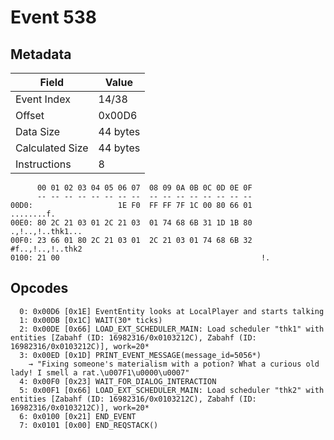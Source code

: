 # Event 538

## Metadata

| Field           | Value    |
|-----------------|----------|
| Event Index     | 14/38    |
| Offset          | 0x00D6   |
| Data Size       | 44 bytes |
| Calculated Size | 44 bytes |
| Instructions    | 8        |

```
      00 01 02 03 04 05 06 07  08 09 0A 0B 0C 0D 0E 0F
      -- -- -- -- -- -- -- --  -- -- -- -- -- -- -- --
00D0:                   1E F0  FF FF 7F 1C 00 80 66 01        ........f.
00E0: 80 2C 21 03 01 2C 21 03  01 74 68 6B 31 1D 1B 80  .,!..,!..thk1...
00F0: 23 66 01 80 2C 21 03 01  2C 21 03 01 74 68 6B 32  #f..,!..,!..thk2
0100: 21 00                                             !.              
```

## Opcodes

```
  0: 0x00D6 [0x1E] EventEntity looks at LocalPlayer and starts talking
  1: 0x00DB [0x1C] WAIT(30* ticks)
  2: 0x00DE [0x66] LOAD_EXT_SCHEDULER_MAIN: Load scheduler "thk1" with entities [Zabahf (ID: 16982316/0x0103212C), Zabahf (ID: 16982316/0x0103212C)], work=20*
  3: 0x00ED [0x1D] PRINT_EVENT_MESSAGE(message_id=5056*)
    → "Fixing someone's materialism with a potion? What a curious old lady! I smell a rat.\u007F1\u0000\u0007"
  4: 0x00F0 [0x23] WAIT_FOR_DIALOG_INTERACTION
  5: 0x00F1 [0x66] LOAD_EXT_SCHEDULER_MAIN: Load scheduler "thk2" with entities [Zabahf (ID: 16982316/0x0103212C), Zabahf (ID: 16982316/0x0103212C)], work=20*
  6: 0x0100 [0x21] END_EVENT
  7: 0x0101 [0x00] END_REQSTACK()
```

